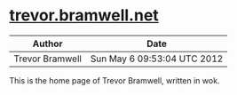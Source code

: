 [trevor.bramwell.net](http://trevor.bramwell.net)
======

| Author          | Date                         |
| --------------- | ---------------------------- |
| Trevor Bramwell | Sun May  6 09:53:04 UTC 2012 |

This is the home page of Trevor Bramwell, written in wok.

